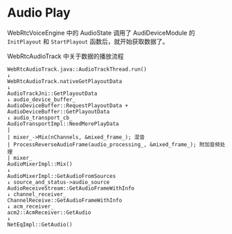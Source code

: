 # Audio Play

WebRtcVoiceEngine 中的 AudioState 调用了 AudiDeviceModule 的 `InitPlayout` 和 `StartPlayout` 函数后，就开始获取数据了。

WebRtcAudioTrack 中关于数据的播放流程

```
WebRtcAudioTrack.java::AudioTrackThread.run()
↓
WebRtcAudioTrack.nativeGetPlayoutData
↓
AudioTrackJni::GetPlayoutData
↓ audio_device_buffer_
AudioDeviceBuffer::RequestPlayoutData + AudioDeviceBuffer::GetPlayoutData
↓ audio_transport_cb_
AudioTransportImpl::NeedMorePlayData
|
| mixer_->Mix(nChannels, &mixed_frame_); 混音
| ProcessReverseAudioFrame(audio_processing_, &mixed_frame_); 附加音频处理
| mixer_
AudioMixerImpl::Mix()
↓
AudioMixerImpl::GetAudioFromSources
↓ source_and_status->audio_source
AudioReceiveStream::GetAudioFrameWithInfo
↓ channel_receiver_
ChannelReceive::GetAudioFrameWithInfo
↓ acm_receiver_
acm2::AcmReceiver::GetAudio
↓
NetEqImpl::GetAudio()
```